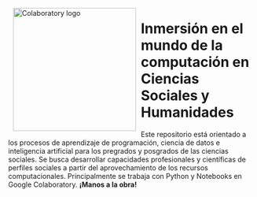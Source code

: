 <p><img alt="Colaboratory logo" height="250px" src="https://upload.wikimedia.org/wikipedia/commons/archive/f/fb/20161010213812%21Escudo-UdeA.svg" align="left" hspace="10px" vspace="0px"></p>
<h1><b>Inmersión en el mundo de la computación en Ciencias Sociales y Humanidades</b></h1>
Este repositorio está orientado a los procesos de aprendizaje de programación, ciencia de datos e inteligencia artificial para los pregrados y posgrados de las ciencias sociales.
Se busca desarrollar capacidades profesionales y científicas de perfiles sociales a partir del aprovechamiento de los recursos computacionales. Principalmente se trabaja con Python y Notebooks en Google Colaboratory.
<b>¡Manos a la obra!</b>
